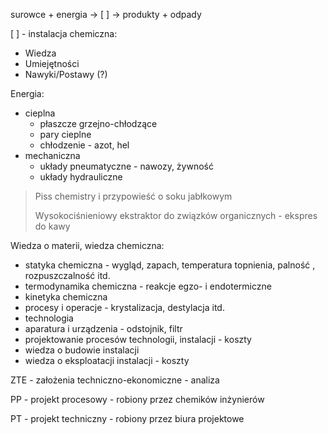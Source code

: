 surowce + energia -> [ ] -> produkty + odpady

[ ] - instalacja chemiczna:

* Wiedza
* Umiejętności
* Nawyki/Postawy (?) 

Energia:

* cieplna
    * płaszcze grzejno-chłodzące
    * pary cieplne
    * chłodzenie - azot, hel
* mechaniczna
    * układy pneumatyczne - nawozy, żywność
    * układy hydrauliczne

> Piss chemistry i przypowieść o soku jabłkowym
>
> Wysokociśnieniowy ekstraktor do związków organicznych - ekspres do kawy

Wiedza o materii, wiedza chemiczna:

* statyka chemiczna - wygląd, zapach, temperatura topnienia, palność , rozpuszczalność itd.
* termodynamika chemiczna - reakcje egzo- i endotermiczne
* kinetyka chemiczna 
* procesy i operacje - krystalizacja, destylacja itd.
* technologia 
* aparatura i urządzenia - odstojnik, filtr
* projektowanie procesów technologii, instalacji - koszty
* wiedza o budowie instalacji
* wiedza o eksploatacji instalacji - koszty

ZTE - założenia techniczno-ekonomiczne - analiza

PP - projekt procesowy - robiony przez chemików inżynierów

PT - projekt techniczny - robiony przez biura projektowe